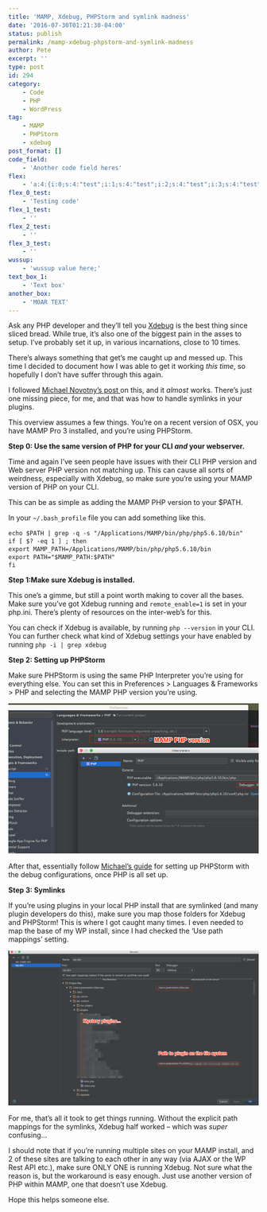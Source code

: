 ```yaml
---
title: 'MAMP, Xdebug, PHPStorm and symlink madness'
date: '2016-07-30T01:21:30-04:00'
status: publish
permalink: /mamp-xdebug-phpstorm-and-symlink-madness
author: Pete
excerpt: ''
type: post
id: 294
category:
    - Code
    - PHP
    - WordPress
tag:
    - MAMP
    - PHPStorm
    - xdebug
post_format: []
code_field:
    - 'Another code field heres'
flex:
    - 'a:4:{i:0;s:4:"test";i:1;s:4:"test";i:2;s:4:"test";i:3;s:4:"test";}'
flex_0_test:
    - 'Testing code'
flex_1_test:
    - ''
flex_2_test:
    - ''
flex_3_test:
    - ''
wussup:
    - 'wussup value here;'
text_box_1:
    - 'Text box'
another_box:
    - 'MOAR TEXT'
---
```

Ask any PHP developer and they’ll tell you [Xdebug](https://xdebug.org/) is the best thing since sliced bread. While true, it’s also one of the biggest pain in the asses to setup. I’ve probably set it up, in various incarnations, close to 10 times.

There’s always something that get’s me caught up and messed up. This time I decided to document how I was able to get it working *this time*, so hopefully I don’t have suffer through this again.

I followed [Michael Novotny’s post ](http://manovotny.com/setup-phpstorm-xdebug-mamp-debugging/)on this, and it *almost* works. There’s just one missing piece, for me, and that was how to handle symlinks in your plugins.

This overview assumes a few things. You’re on a recent version of OSX, you have MAMP Pro 3 installed, and you’re using PHPStorm.

**Step 0: Use the same version of PHP for your CLI *and* your webserver.**

Time and again I’ve seen people have issues with their CLI PHP version and Web server PHP version not matching up. This can cause all sorts of weirdness, especially with Xdebug, so make sure you’re using your MAMP version of PHP on your CLI.

This can be as simple as adding the MAMP PHP version to your $PATH.

In your `~/.bash_profile` file you can add something like this.

```
echo $PATH | grep -q -s "/Applications/MAMP/bin/php/php5.6.10/bin"
if [ $? -eq 1 ] ; then
export MAMP_PATH=/Applications/MAMP/bin/php/php5.6.10/bin
export PATH="$MAMP_PATH:$PATH"
fi

```

**Step 1:Make sure Xdebug is installed.**

This one’s a gimme, but still a point worth making to cover all the bases. Make sure you’ve got Xdebug running and `remote_enable=1` is set in your php.ini. There’s plenty of resources on the inter-web’s for this.

You can check if Xdebug is available, by running `php --version` in your CLI. You can further check what kind of Xdebug settings your have enabled by running `php -i | grep xdebug`

**Step 2: Setting up PHPStorm**

Make sure PHPStorm is using the same PHP Interpreter you’re using for everything else. You can set this in Preferences &gt; Languages &amp; Frameworks &gt; PHP and selecting the MAMP PHP version you’re using.

![PHP Storm settings](../blog-post-images/Interpreters_and_Preferences_and_wpmdb-replace_php_-_wp_-____Sites_wp_-1000x599.png)

After that, essentially follow [Michael’s guide](http://manovotny.com/setup-phpstorm-xdebug-mamp-debugging/) for setting up PHPStorm with the debug configurations, once PHP is all set up.

**Step 3: Symlinks**

If you’re using plugins in your local PHP install that are symlinked (and many plugin developers do this), make sure you map those folders for Xdebug and PHPStorm! This is where I got caught many times. I even needed to map the base of my WP install, since I had checked the ‘Use path mappings’ setting.

![Servers_and_Run_Debug_Configurations](../blog-post-images/Servers_and_Run_Debug_Configurations.png)

For me, that’s all it took to get things running. Without the explicit path mappings for the symlinks, Xdebug half worked – which was *super* confusing…

I should note that if you’re running multiple sites on your MAMP install, and 2 of these sites are talking to each other in any way (via AJAX or the WP Rest API etc.), make sure ONLY ONE is running Xdebug. Not sure what the reason is, but the workaround is easy enough. Just use another version of PHP within MAMP, one that doesn’t use Xdebug.

Hope this helps someone else.
